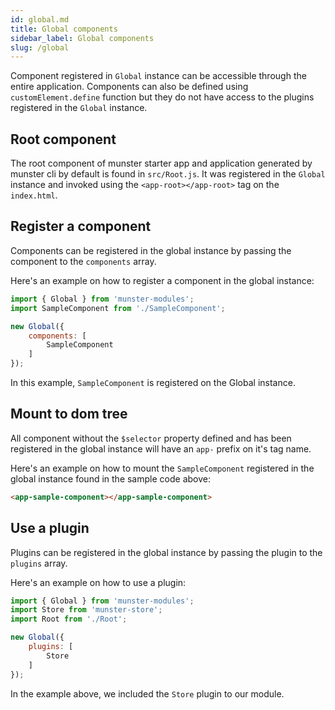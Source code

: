```yaml
---
id: global.md
title: Global components
sidebar_label: Global components
slug: /global
---
```


Component registered in `Global` instance can be accessible through the entire application.
Components can also be defined using `customElement.define` function but they do not have access to the plugins registered in the `Global` instance.

## Root component

The root component of munster starter app and application generated by munster cli by default is found in `src/Root.js`.
It was registered in the `Global` instance and invoked using the `<app-root></app-root>` tag on the `index.html`.

## Register a component

Components can be registered in the global instance by passing the component to the `components` array.

Here's an example on how to register a component in the global instance:

```javascript
import { Global } from 'munster-modules';
import SampleComponent from './SampleComponent';

new Global({
    components: [
        SampleComponent
    ]
});
```

In this example, `SampleComponent` is registered on the Global instance.

## Mount to dom tree

All component without the `$selector` property defined and has been registered in the global instance will have an `app-` prefix on it's tag name.

Here's an example on how to mount the `SampleComponent` registered in the global instance found in the sample code above:

```html
<app-sample-component></app-sample-component>
```

## Use a plugin

Plugins can be registered in the global instance by passing the plugin to the `plugins` array.

Here's an example on how to use a plugin:

```javascript
import { Global } from 'munster-modules';
import Store from 'munster-store';
import Root from './Root';

new Global({
    plugins: [
        Store
    ]
});
```

In the example above, we included the `Store` plugin to our module.
